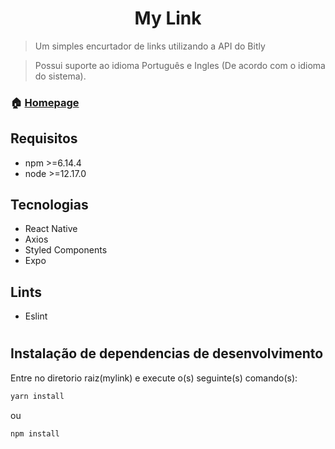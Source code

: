 <h1 align="center">My Link</h1>

> Um simples encurtador de links utilizando a API do Bitly

> Possui suporte ao idioma Português e Ingles (De acordo com o idioma do sistema).

### 🏠 [Homepage](https://github.com/victorqrz/mylink)

## Requisitos
- npm >=6.14.4
- node >=12.17.0

## Tecnologias
- React Native
- Axios
- Styled Components
- Expo

## Lints
- Eslint

#

## Instalação de dependencias de desenvolvimento
Entre no diretorio raiz(mylink) e execute o(s) seguinte(s) comando(s):
```sh
yarn install
```
ou
```sh
npm install
```
